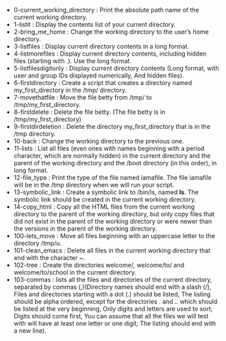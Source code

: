 - 0-current_working_directory : Print the absolute path name of the current working directory. 
- 1-listit : Display the contents list of your current directory.
- 2-bring_me_home : Change the working directory to the user’s home directory.
- 3-listfiles : Display current directory contents in a long format.
- 4-listmorefiles : Display current directory contents, including hidden files (starting with .). Use the long format.
- 5-listfilesdigitonly : Display current directory contents (Long format, with user and group IDs displayed numerically, And hidden files).
- 6-firstdirectory : Create a script that creates a directory named my_first_directory in the /tmp/ directory.
- 7-movethatfile : Move the file betty from /tmp/ to /tmp/my_first_directory.
- 8-firstdelete : Delete the file betty. (The file betty is in /tmp/my_first_directory)
- 9-firstdirdeletion : Delete the directory my_first_directory that is in the /tmp directory.
- 10-back : Change the working directory to the previous one.
- 11-lists : List all files (even ones with names beginning with a period character, which are normally hidden) in the current directory and the parent of the working directory and the /boot directory (in this order), in long format.
- 12-file_type : Print the type of the file named iamafile. The file iamafile will be in the /tmp directory when we will run your script.
- 13-symbolic_link : Create a symbolic link to /bin/ls, named __ls__. The symbolic link should be created in the current working directory.
- 14-copy_html : Copy all the HTML files from the current working directory to the parent of the working directory, but only copy files that did not exist in the parent of the working directory or were newer than the versions in the parent of the working directory.
- 100-lets_move : Move all files beginning with an uppercase letter to the directory /tmp/u.
- 101-clean_emacs : Delete all files in the current working directory that end with the character ~.
- 102-tree : Create the directories welcome/, welcome/to/ and welcome/to/school in the current directory.
- 103-commas : lists all the files and directories of the current directory, separated by commas (,)(Directory names should end with a slash (/), Files and directories starting with a dot (.) should be listed, The listing should be alpha ordered, except for the directories . and .. which should be listed at the very beginning, Only digits and letters are used to sort; Digits should come first, You can assume that all the files we will test with will have at least one letter or one digit, The listing should end with a new line).
